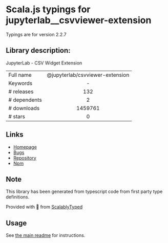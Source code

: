 
# Scala.js typings for jupyterlab__csvviewer-extension

Typings are for version 2.2.7

## Library description:
JupyterLab - CSV Widget Extension

|                    |                 |
| ------------------ | :-------------: |
| Full name          | @jupyterlab/csvviewer-extension |
| Keywords           | - |
| # releases         | 132 |
| # dependents       | 2 |
| # downloads        | 1459761 |
| # stars            | 0 |

## Links
- [Homepage](https://github.com/jupyterlab/jupyterlab)
- [Bugs](https://github.com/jupyterlab/jupyterlab/issues)
- [Repository](https://github.com/jupyterlab/jupyterlab)
- [Npm](https://www.npmjs.com/package/%40jupyterlab%2Fcsvviewer-extension)
    


## Note
This library has been generated from typescript code from first party type definitions.

Provided with :purple_heart: from [ScalablyTyped](https://github.com/oyvindberg/ScalablyTyped)

## Usage
See [the main readme](../../readme.md) for instructions.


